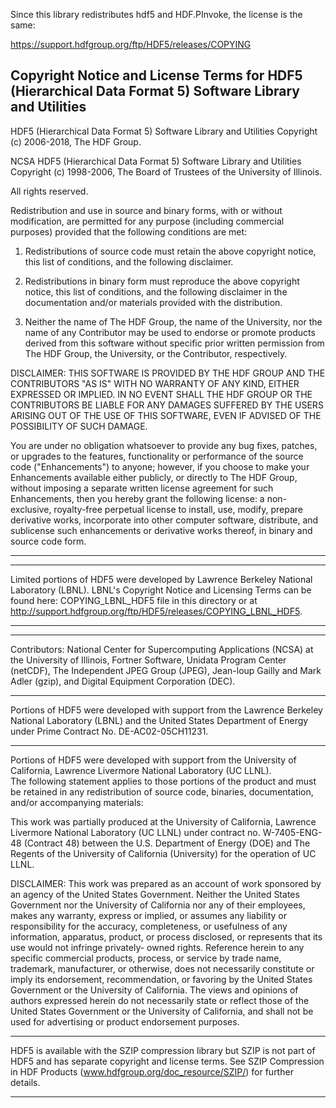 Since this library redistributes hdf5 and HDF.PInvoke, the license is the same:

https://support.hdfgroup.org/ftp/HDF5/releases/COPYING


Copyright Notice and License Terms for 
HDF5 (Hierarchical Data Format 5) Software Library and Utilities
-----------------------------------------------------------------------------

HDF5 (Hierarchical Data Format 5) Software Library and Utilities
Copyright (c) 2006-2018, The HDF Group. 

NCSA HDF5 (Hierarchical Data Format 5) Software Library and Utilities
Copyright (c) 1998-2006, The Board of Trustees of the University of Illinois. 

All rights reserved.

Redistribution and use in source and binary forms, with or without 
modification, are permitted for any purpose (including commercial purposes) 
provided that the following conditions are met:

1. Redistributions of source code must retain the above copyright notice, 
   this list of conditions, and the following disclaimer.

2. Redistributions in binary form must reproduce the above copyright notice, 
   this list of conditions, and the following disclaimer in the documentation 
   and/or materials provided with the distribution.

3. Neither the name of The HDF Group, the name of the University, nor the 
   name of any Contributor may be used to endorse or promote products derived 
   from this software without specific prior written permission from 
   The HDF Group, the University, or the Contributor, respectively.

DISCLAIMER: 
THIS SOFTWARE IS PROVIDED BY THE HDF GROUP AND THE CONTRIBUTORS 
"AS IS" WITH NO WARRANTY OF ANY KIND, EITHER EXPRESSED OR IMPLIED. IN NO EVENT SHALL THE HDF GROUP OR THE CONTRIBUTORS BE LIABLE FOR ANY DAMAGES SUFFERED BY THE USERS ARISING OUT OF THE USE OF THIS SOFTWARE, EVEN IF ADVISED OF THE POSSIBILITY OF SUCH DAMAGE.
 
You are under no obligation whatsoever to provide any bug fixes, patches, or upgrades to the features, functionality or performance of the source code ("Enhancements") to anyone; however, if you choose to make your Enhancements available either publicly, or directly to The HDF Group, without imposing a separate written license agreement for such Enhancements, then you hereby grant the following license: a non-exclusive, royalty-free perpetual license to install, use, modify, prepare derivative works, incorporate into other computer software, distribute, and sublicense such enhancements or derivative works thereof, in binary and source code form.

-----------------------------------------------------------------------------
-----------------------------------------------------------------------------

Limited portions of HDF5 were developed by Lawrence Berkeley National 
Laboratory (LBNL). LBNL's Copyright Notice and Licensing Terms can be
found here: COPYING_LBNL_HDF5 file in this directory or at 
http://support.hdfgroup.org/ftp/HDF5/releases/COPYING_LBNL_HDF5. 

-----------------------------------------------------------------------------
-----------------------------------------------------------------------------

Contributors:   National Center for Supercomputing Applications (NCSA) at 
the University of Illinois, Fortner Software, Unidata Program Center (netCDF), The Independent JPEG Group (JPEG), Jean-loup Gailly and Mark Adler (gzip), and Digital Equipment Corporation (DEC).

-----------------------------------------------------------------------------
 
Portions of HDF5 were developed with support from the Lawrence Berkeley 
National Laboratory (LBNL) and the United States Department of Energy 
under Prime Contract No. DE-AC02-05CH11231.

-----------------------------------------------------------------------------

Portions of HDF5 were developed with support from the University of 
California, Lawrence Livermore National Laboratory (UC LLNL).  
The following statement applies to those portions of the product and must 
be retained in any redistribution of source code, binaries, documentation, 
and/or accompanying materials:

   This work was partially produced at the University of California, 
   Lawrence Livermore National Laboratory (UC LLNL) under contract 
   no. W-7405-ENG-48 (Contract 48) between the U.S. Department of Energy 
   (DOE) and The Regents of the University of California (University) 
   for the operation of UC LLNL.

   DISCLAIMER: 
   This work was prepared as an account of work sponsored by an agency of 
   the United States Government. Neither the United States Government nor 
   the University of California nor any of their employees, makes any 
   warranty, express or implied, or assumes any liability or responsibility 
   for the accuracy, completeness, or usefulness of any information, 
   apparatus, product, or process disclosed, or represents that its use 
   would not infringe privately- owned rights. Reference herein to any 
   specific commercial products, process, or service by trade name, 
   trademark, manufacturer, or otherwise, does not necessarily constitute 
   or imply its endorsement, recommendation, or favoring by the United 
   States Government or the University of California. The views and 
   opinions of authors expressed herein do not necessarily state or reflect 
   those of the United States Government or the University of California, 
   and shall not be used for advertising or product endorsement purposes.

-----------------------------------------------------------------------------

HDF5 is available with the SZIP compression library but SZIP is not part 
of HDF5 and has separate copyright and license terms. See SZIP Compression 
in HDF Products (www.hdfgroup.org/doc_resource/SZIP/) for further details.

-----------------------------------------------------------------------------
